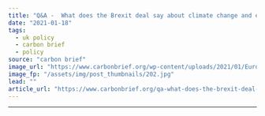 ```yaml
---
title: "Q&A -  What does the Brexit deal say about climate change and energy?"
date: "2021-01-18"
tags: 
  - uk policy
  - carbon brief
  - policy
source: "carbon brief"
image_url: "https://www.carbonbrief.org/wp-content/uploads/2021/01/European-Commission-President-Ursula-von-der-Leyen-welcomes-British-Prime-Minister-Boris-Johnson-prior-to-a-BREXIT-meeting-at-EU-headquarters-in-Brussels-583x372.jpg"
image_fp: "/assets/img/post_thumbnails/202.jpg"
lead: ""
article_url: "https://www.carbonbrief.org/qa-what-does-the-brexit-deal-say-about-climate-change-and-energy"
---
```


---
